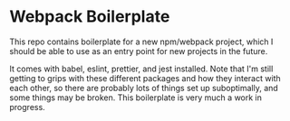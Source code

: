 # Webpack Boilerplate

This repo contains boilerplate for a new npm/webpack project, which I should be able to use as an entry point for new projects in the future.

It comes with babel, eslint, prettier, and jest installed. Note that I'm still getting to grips with these different packages and how they interact with each other, so there are probably lots of things set up suboptimally, and some things may be broken. This boilerplate is very much a work in progress.
